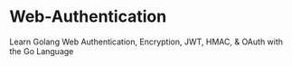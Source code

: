 # Web-Authentication
Learn Golang Web Authentication, Encryption, JWT, HMAC, &amp; OAuth with the Go Language
